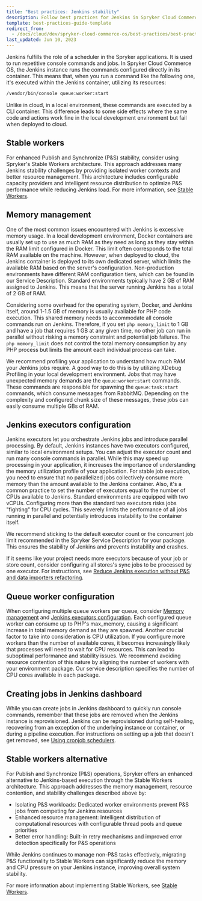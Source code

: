 ```yaml
---
title: "Best practices: Jenkins stability"
description: Follow best practices for Jenkins in Spryker Cloud Commerce OS, focusing on stable configurations, efficient resource usage, and optimized build performance.
template: best-practices-guide-template
redirect_from:
  - /docs/cloud/dev/spryker-cloud-commerce-os/best-practices/best-practises-jenkins-stability.html
last_updated: Jun 10, 2023
---
```


Jenkins fulfills the role of a scheduler in the Spryker applications. It is used to run repetitive console commands and jobs. In Spryker Cloud Commerce OS, the Jenkins instance runs the commands configured directly in its container. This means that, when you run a command like the following one, it's executed within the Jenkins container, utilizing its resources:

```bash
/vendor/bin/console queue:worker:start
```

Unlike in cloud, in a local environment, these commands are executed by a CLI container. This difference leads to some side effects where the same code and actions work fine in the local development environment but fail when deployed to cloud.

## Stable workers

For enhanced Publish and Synchronize (P&S) stability, consider using Spryker's Stable Workers architecture. This approach addresses many Jenkins stability challenges by providing isolated worker contexts and better resource management. This architecture includes configurable capacity providers and intelligent resource distribution to optimize P&S performance while reducing Jenkins load. For more information, see [Stable Workers](/docs/dg/dev/backend-development/cronjobs/stable-workers.html).

## Memory management

One of the most common issues encountered with Jenkins is excessive memory usage. In a local development environment, Docker containers are usually set up to use as much RAM as they need as long as they stay within the RAM limit configured in Docker. This limit often corresponds to the total RAM available on the machine. However, when deployed to cloud, the Jenkins container is deployed to its own dedicated server, which limits the available RAM based on the server's configuration. Non-production environments have different RAM configuration tiers, which can be found in our Service Description. Standard environments typically have 2 GB of RAM assigned to Jenkins. This means that the server running Jenkins has a total of 2 GB of RAM.

Considering some overhead for the operating system, Docker, and Jenkins itself, around 1-1.5 GB of memory is usually available for PHP code execution. This shared memory needs to accommodate all console commands run on Jenkins. Therefore, if you set `php memory_limit` to 1 GB and have a job that requires 1 GB at any given time, no other job can run in parallel without risking a memory constraint and potential job failures. The `php memory_limit` does not control the total memory consumption by any PHP process but limits the amount each individual process can take.

We recommend profiling your application to understand how much RAM your Jenkins jobs require. A good way to do this is by utilizing XDebug Profiling in your local development environment. Jobs that may have unexpected memory demands are the `queue:worker:start` commands. These commands are responsible for spawning the `queue:task:start` commands, which consume messages from RabbitMQ. Depending on the complexity and configured chunk size of these messages, these jobs can easily consume multiple GBs of RAM.

## Jenkins executors configuration

Jenkins executors let you orchestrate Jenkins jobs and introduce parallel processing. By default, Jenkins instances have two executors configured, similar to local environment setups. You can adjust the executor count and run many console commands in parallel. While this may speed up processing in your application, it increases the importance of understanding the memory utilization profile of your application. For stable job execution, you need to ensure that no parallelized jobs collectively consume more memory than the amount available to the Jenkins container. Also, it's a common practice to set the number of executors equal to the number of CPUs available to Jenkins. Standard environments are equipped with two vCPUs. Configuring more than the standard two executors risks jobs "fighting" for CPU cycles. This severely limits the performance of all jobs running in parallel and potentially introduces instability to the container itself.

We recommend sticking to the default executor count or the concurrent job limit recommended in the Spryker Service Description for your package. This ensures the stability of Jenkins and prevents instability and crashes.

If it seems like your project needs more executors because of your job or store count, consider configuring all stores's sync jobs to be processed by one executor. For instructions, see [Reduce Jenkins execution without P&S and data importers refactoring](/docs/dg/dev/backend-development/cronjobs/reduce-jenkins-execution-costs-without-p&s-and-data-importers-refactoring.html).

## Queue worker configuration

When configuring multiple queue workers per queue, consider [Memory management](#memory-management) and [Jenkins executors configuration](#jenkins-executors-configuration). Each configured queue worker can consume up to PHP's max_memory, causing a significant increase in total memory demand as they are spawned. Another crucial factor to take into consideration is CPU utilization. If you configure more workers than the number of available cores, it becomes increasingly likely that processes will need to wait for CPU resources. This can  lead to suboptimal performance and stability issues. We recommend avoiding resource contention of this nature by aligning the number of workers with your environment package. Our service description specifies the number of CPU cores available in each package.

## Creating jobs in Jenkins dashboard

While you can create jobs in Jenkins dashboard to quickly run console commands, remember that these jobs are removed when the Jenkins instance is reprovisioned. Jenkins can be reprovisioned during self-healing, recovering from an exception of the underlying instance or container, or during a pipeline execution. For instructions on setting up a job that doesn't get removed, see [Using cronjob schedulers](/docs/dg/dev/backend-development/cronjobs/cronjobs.html#using-cronjob-schedulers).

## Stable workers alternative

For Publish and Synchronize (P&S) operations, Spryker offers an enhanced alternative to Jenkins-based execution through the Stable Workers architecture. This approach addresses the memory management, resource contention, and stability challenges described above by:

- Isolating P&S workloads: Dedicated worker environments prevent P&S jobs from competing for Jenkins resources
- Enhanced resource management: Intelligent distribution of computational resources with configurable thread pools and queue priorities
- Better error handling: Built-in retry mechanisms and improved error detection specifically for P&S operations

While Jenkins continues to manage non-P&S tasks effectively, migrating P&S functionality to Stable Workers can significantly reduce the memory and CPU pressure on your Jenkins instance, improving overall system stability.

For more information about implementing Stable Workers, see [Stable Workers](/docs/dg/dev/backend-development/cronjobs/stable-workers.html).